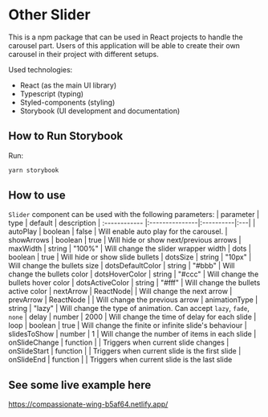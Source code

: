 # Other Slider

This is a npm package that can be used in React projects to handle the carousel part. Users of this application will be able to create their own carousel in their project with different setups.

Used technologies:

- React (as the main UI library)
- Typescript (typing)
- Styled-components (styling)
- Storybook (UI development and documentation)

## How to Run Storybook

Run:

```sh
yarn storybook
```

## How to use

`Slider` component can be used with the following parameters:
| parameter | type | default | description
| :------------ |:---------------|:----------|:---|
| autoPlay | boolean | false | Will enable auto play for the carousel.
| showArrows | boolean | true | Will hide or show next/previous arrows
| maxWidth | string | "100%" | Will change the slider wrapper width
| dots | boolean | true | Will hide or show slide bullets
| dotsSize | string | "10px" | Will change the bullets size
| dotsDefaultColor | string | "#bbb" | Will change the bullets color
| dotsHoverColor | string | "#ccc" | Will change the bullets hover color
| dotsActiveColor | string | "#fff" | Will change the bullets active color
| nextArrow | ReactNode| | Will change the next arrow
| prevArrow | ReactNode | | Will change the previous arrow
| animationType | string | "lazy" | Will change the type of animation. Can accept `lazy`, `fade`, `none`
| delay | number | 2000 | Will change the time of delay for each slide
| loop | boolean | true | Will change the finite or infinite slide's behaviour
| slidesToShow | number | 1 | Will change the number of items in each slide
| onSlideChange | function | | Triggers when current slide changes
| onSlideStart | function | | Triggers when current slide is the first slide
| onSlideEnd | function | | Triggers when current slide is the last slide

## See some live example here

https://compassionate-wing-b5af64.netlify.app/
